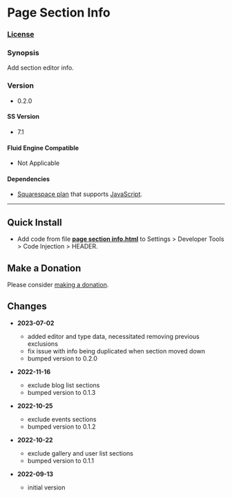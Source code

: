 # Page Section Info

### [License][1]
    
### Synopsis

Add section editor info.

### Version

  * 0.2.0

#### SS Version

  * 7.1

#### Fluid Engine Compatible

  * Not Applicable

#### Dependencies

  * [Squarespace plan][2] that supports [JavaScript][3].

---

## Quick Install

* Add code from file **[page section info.html][4]** to Settings >
  Developer Tools > Code Injection > HEADER.

## Make a Donation

Please consider [making a donation][5].

## Changes

* **2023-07-02**

  * added editor and type data, necessitated removing previous exclusions
  * fix issue with info being duplicated when section moved down
  * bumped version to 0.2.0
  
* **2022-11-16**

  * exclude blog list sections
  * bumped version to 0.1.3
  
* **2022-10-25**

  * exclude events sections
  * bumped version to 0.1.2
  
* **2022-10-22**

  * exclude gallery and user list sections
  * bumped version to 0.1.1
  
* **2022-09-13**

  * initial version

[1]: https://github.com/tomsWebConsulting/twcsl/blob/main/LICENSE.txt#L1
[2]: https://www.squarespace.com/pricing
[3]: https://en.wikipedia.org/wiki/JavaScript
[4]: page%20section%20info.html#L1
[5]: https://github.com/tomsWebConsulting/twcsl#make-a-donation
